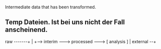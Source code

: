 Intermediate data that has been transformed.
## Temp Dateien. Ist bei uns nicht der Fall anscheinend.
raw -------+
           |
           +--> interim ---> processed ---> [ analysis ]
           |
external --+